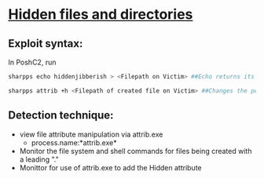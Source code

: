 # [Hidden files and directories](https://attack.mitre.org/techniques/T1564/001/)

## Exploit syntax: 
In PoshC2, run
```sh
sharpps echo hiddenjibberish > <Filepath on Victim> ##Echo returns its argument and its being put into a new file

sharpps attrib +h <Filepath of created file on Victim> ##Changes the permissions on the file chosen
```
## Detection technique:
* view file attribute manipulation via attrib.exe
    * process.name:\*attrib.exe\*
* Monitor the file system and shell commands for files being created with a leading "."
* Monittor for use of attrib.exe to add the Hidden attribute